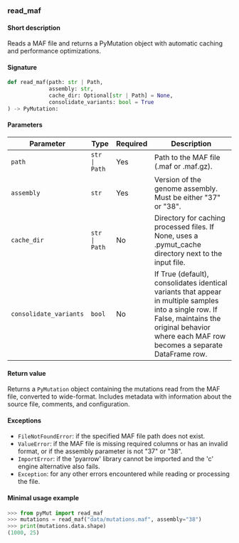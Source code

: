 ### read_maf

#### Short description

Reads a MAF file and returns a PyMutation object with automatic caching and performance optimizations.

#### Signature

```python
def read_maf(path: str | Path,
             assembly: str,
             cache_dir: Optional[str | Path] = None,
             consolidate_variants: bool = True
) -> PyMutation:
```

#### Parameters

| Parameter | Type | Required | Description |
| --------- | ---- | -------- | ----------- |
| `path` | `str \| Path` | Yes | Path to the MAF file (.maf or .maf.gz). |
| `assembly` | `str` | Yes | Version of the genome assembly. Must be either "37" or "38". |
| `cache_dir` | `str \| Path` | No | Directory for caching processed files. If None, uses a .pymut_cache directory next to the input file. |
| `consolidate_variants` | `bool` | No | If True (default), consolidates identical variants that appear in multiple samples into a single row. If False, maintains the original behavior where each MAF row becomes a separate DataFrame row. |

#### Return value

Returns a `PyMutation` object containing the mutations read from the MAF file, converted to wide-format. Includes metadata with information about the source file, comments, and configuration.

#### Exceptions

* `FileNotFoundError`: if the specified MAF file path does not exist.
* `ValueError`: if the MAF file is missing required columns or has an invalid format, or if the assembly parameter is not "37" or "38".
* `ImportError`: if the 'pyarrow' library cannot be imported and the 'c' engine alternative also fails.
* `Exception`: for any other errors encountered while reading or processing the file.

#### Minimal usage example

```python
>>> from pyMut import read_maf
>>> mutations = read_maf("data/mutations.maf", assembly="38")
>>> print(mutations.data.shape)
(1000, 25)
```